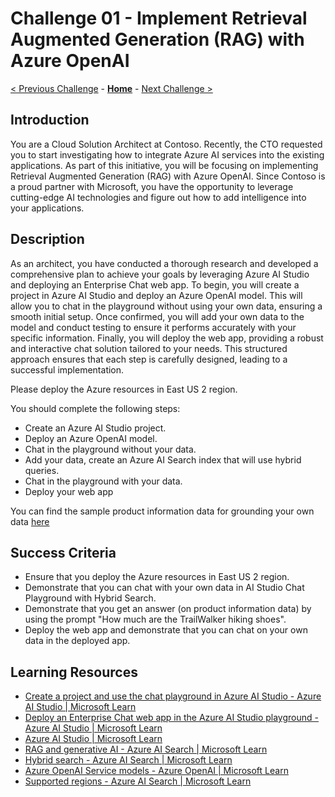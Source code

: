 # Challenge 01 - Implement Retrieval Augmented Generation (RAG) with Azure OpenAI

 [< Previous Challenge](./Challenge-00.md) - **[Home](../README.md)** - [Next Challenge >](./Challenge-02.md)
 
## Introduction

You are a Cloud Solution Architect at Contoso. Recently, the CTO requested you to start investigating how to integrate Azure AI services into the existing applications. As part of this initiative, you will be focusing on implementing Retrieval Augmented Generation (RAG) with Azure OpenAI. Since Contoso is a proud partner with Microsoft, you have the opportunity to leverage cutting-edge AI technologies and figure out how to add intelligence into your applications.


## Description

As an architect, you have conducted a thorough research and developed a comprehensive plan to achieve your  goals by leveraging Azure AI Studio and deploying an Enterprise Chat web app. 
To begin, you will create a project in Azure AI Studio and deploy an Azure OpenAI model. This will allow you to chat in the playground without using your own data, ensuring a smooth initial setup. 
Once confirmed, you will add your own data to the model and conduct testing to ensure it performs accurately with your specific information. 
Finally, you will deploy the web app, providing a robust and interactive chat solution tailored to your needs.
This structured approach ensures that each step is carefully designed, leading to a successful implementation.

Please deploy the Azure resources in East US 2 region.

You should complete the following steps:

  - Create an Azure AI Studio project.
  - Deploy an Azure OpenAI model.
  - Chat in the playground without your data.
  - Add your data, create an Azure AI Search index that will use hybrid queries.
  - Chat in the playground with your data.
  - Deploy your web app  

You can find the sample product information data for grounding your own data [here](./Resources/Challenge-01/Data/product-info)

## Success Criteria

- Ensure that you deploy the Azure resources in East US 2 region.
- Demonstrate that you can chat with your own data in AI Studio Chat Playground with Hybrid Search.
- Demonstrate that you get an answer (on product information data) by using the prompt "How much are the TrailWalker hiking shoes".
- Deploy the web app and demonstrate that you can chat on your own data in the deployed app.
  
## Learning Resources
- [Create a project and use the chat playground in Azure AI Studio - Azure AI Studio | Microsoft Learn](https://learn.microsoft.com/en-us/azure/ai-studio/quickstarts/get-started-playground)
- [Deploy an Enterprise Chat web app in the Azure AI Studio playground - Azure AI Studio | Microsoft Learn](https://learn.microsoft.com/en-us/azure/ai-studio/tutorials/deploy-chat-web-app)
- [Azure AI Studio | Microsoft Learn](https://learn.microsoft.com/en-us/azure/ai-studio/what-is-ai-studio)
- [RAG and generative AI - Azure AI Search | Microsoft Learn](https://learn.microsoft.com/en-us/azure/search/retrieval-augmented-generation-overview)
- [Hybrid search - Azure AI Search | Microsoft Learn](https://learn.microsoft.com/en-us/azure/search/hybrid-search-overview)
- [Azure OpenAI Service models - Azure OpenAI | Microsoft Learn](https://learn.microsoft.com/en-us/azure/ai-services/openai/concepts/models?tabs=python-secure%2Cglobal-standard%2Cstandard-chat-completions)
- [Supported regions - Azure AI Search | Microsoft Learn](https://learn.microsoft.com/en-us/azure/search/search-region-support)